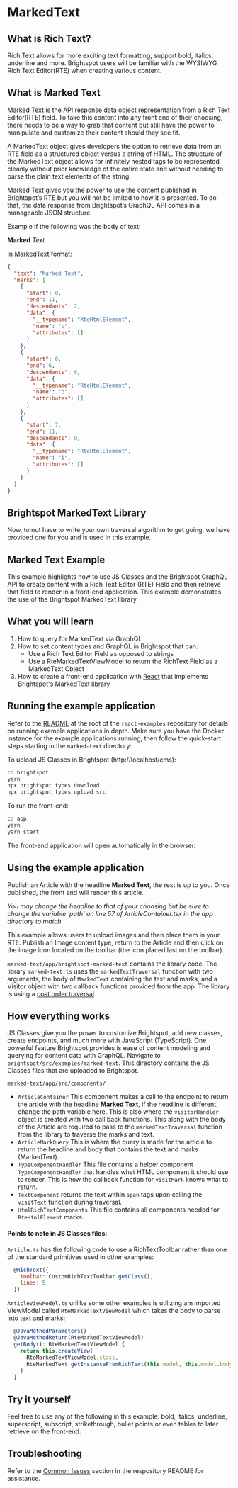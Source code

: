 # MarkedText

## What is Rich Text?

Rich Text allows for more exciting text formatting, support bold, italics, underline and more. Brightspot users will be familiar with the WYSIWYG Rich Text Editor(RTE) when creating various content.

## What is Marked Text

Marked Text is the API response data object representation from a Rich Text Editor(RTE) field. To take this content into any front end of their choosing, there needs to be a way to grab that content but still have the power to manipulate and customize their content should they see fit.

A MarkedText object gives developers the option to retrieve data from an RTE field as a structured object versus a string of HTML. The structure of the MarkedText object allows for infinitely nested tags to be represented cleanly without prior knowledge of the entire state and without needing to parse the plain text elements of the string.

Marked Text gives you the power to use the content published in Brightspot’s RTE but you will not be limited to how it is presented. To do that, the data response from Brightspot’s GraphQL API comes in a manageable JSON structure.

Example if the following was the body of text:

**Marked** _Text_

In MarkedText format:

```json
{
  "text": "Marked Text",
  "marks": [
    {
      "start": 0,
      "end": 11,
      "descendants": 2,
      "data": {
        "__typename": "RteHtmlElement",
        "name": "p",
        "attributes": []
      }
    },
    {
      "start": 0,
      "end": 6,
      "descendants": 0,
      "data": {
        "__typename": "RteHtmlElement",
        "name": "b",
        "attributes": []
      }
    },
    {
      "start": 7,
      "end": 11,
      "descendants": 0,
      "data": {
        "__typename": "RteHtmlElement",
        "name": "i",
        "attributes": []
      }
    }
  ]
}
```

## Brightspot MarkedText Library

Now, to not have to write your own traversal algorithm to get going, we have provided one for you and is used in this example.

## Marked Text Example

This example highlights how to use JS Classes and the Brightspot GraphQL API to create content with a Rich Text Editor (RTE) Field and then retrieve that field to render in a front-end application. This example demonstrates the use of the Brightspot MarkedText library.

## What you will learn

1. How to query for MarkedText via GraphQL
2. How to set content types and GraphQL in Brightspot that can:
   - Use a Rich Text Editor Field as opposed to strings
   - Use a RteMarkedTextViewModel to return the RichText Field as a MarkedText Object
3. How to create a front-end application with [React](https://reactjs.org/) that implements Brightspot's MarkedText library

## Running the example application

Refer to the [README](/README.md) at the root of the `react-examples` repository for details on running example applications in depth. Make sure you have the Docker instance for the example applications running, then follow the quick-start steps starting in the `marked-text` directory:

To upload JS Classes in Brightspot (http://localhost/cms):

```sh
cd brightspot
yarn
npx brightspot types download
npx brightspot types upload src

```

To run the front-end:

```sh
cd app
yarn
yarn start
```

The front-end application will open automatically in the browser.

## Using the example application

Publish an Article with the headline **Marked Text**, the rest is up to you. Once published, the front end will render this article.

_You may change the headline to that of your choosing but be sure to change the variable 'path' on line 57 of ArticleContainer.tsx in the app directory to match_

This example allows users to upload images and then place them in your RTE. Publish an Image content type, return to the Article and then click on the image icon located on the toolbar (the icon placed last on the toolbar).

`marked-text/app/brightspot-marked-text` contains the library code. The library `marked-text.ts` uses the `markedTextTraversal` function with two arguments, the body of `MarkedText` containing the text and marks, and a Visitor object with two callback functions provided from the app. The library is using a [post order traversal](https://www.geeksforgeeks.org/iterative-postorder-traversal).

## How everything works

JS Classes give you the power to customize Brightspot, add new classes, create endpoints, and much more with JavaScript (TypeScript). One powerful feature Brightspot provides is ease of content modeling and querying for content data with GraphQL.
Navigate to `brightspot/src/examples/marked-text`. This directory contains the JS Classes files that are uploaded to Brightspot.

`marked-text/app/src/components/`

- `ArticleContainer` This component makes a call to the endpoint to return the article with the headline **Marked Text**, if the headline is different, change the path variable here. This is also where the `visitorHandler` object is created with two call back functions. This along with the body of the Article are required to pass to the `markedTextTraversal` function from the library to traverse the marks and text.
- `ArticleMarkQuery` This is where the query is made for the article to return the headline and body that contains the text and marks (MarkedText).
- `TypeComponentHandler` This file contains a helper component `TypeComponentHandler` that handles what HTML component it should use to render. This is how the callback function for `visitMark` knows what to return.
- `TextComponent` returns the text within `span` tags upon calling the `visitText` function during traversal.
- `HtmlRichTextComponents` This file contains all components needed for `RteHtmlElement` marks.

#### Points to note in JS Classes files:

`Article.ts` has the following code to use a RichTextToolbar rather than one of the standard primitives used in other examples:

```js
  @RichText({
    toolbar: CustomRichTextToolbar.getClass(),
    lines: 5,
  })
```

`ArticleViewModel.ts` unlike some other examples is utilizing am imported ViewModel called `RteMarkedTextViewModel` which takes the body to parse into text and marks:

```js
  @JavaMethodParameters()
  @JavaMethodReturn(RteMarkedTextViewModel)
  getBody(): RteMarkedTextViewModel {
    return this.createView(
      RteMarkedTextViewModel.class,
      RteMarkedText.getInstanceFromRichText(this.model, this.model.body)
    )
  }
```

## Try it yourself

Feel free to use any of the following in this example: bold, italics, underline, superscript, subscript, strikethrough, bullet points or even tables to later retrieve on the front-end.

## Troubleshooting

Refer to the [Common Issues](/README.md) section in the respository README for assistance.

